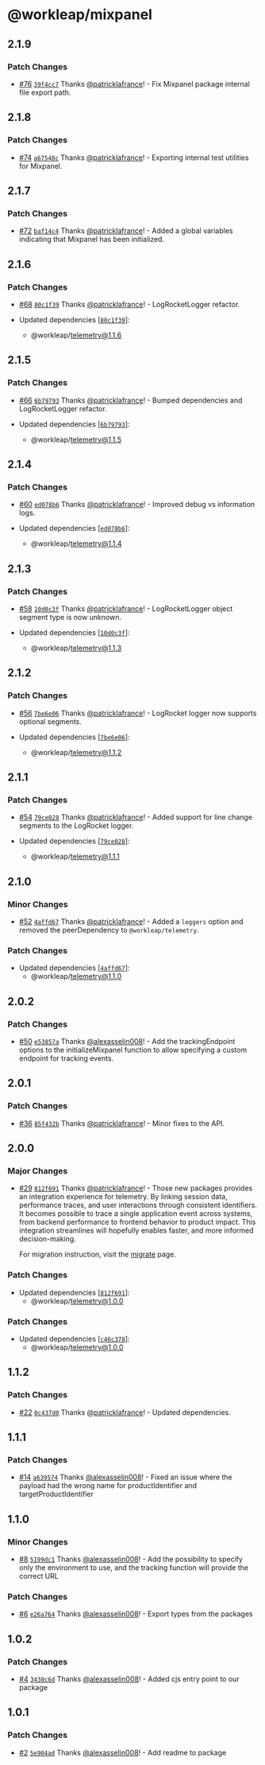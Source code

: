 # @workleap/mixpanel

## 2.1.9

### Patch Changes

- [#76](https://github.com/workleap/wl-telemetry/pull/76) [`39f4cc7`](https://github.com/workleap/wl-telemetry/commit/39f4cc7485b5292ffaa3ea973109923c08330fb7) Thanks [@patricklafrance](https://github.com/patricklafrance)! - Fix Mixpanel package internal file export path.

## 2.1.8

### Patch Changes

- [#74](https://github.com/workleap/wl-telemetry/pull/74) [`a67548c`](https://github.com/workleap/wl-telemetry/commit/a67548c2b0cd071f5e7b5c755fa05c46a544a1ea) Thanks [@patricklafrance](https://github.com/patricklafrance)! - Exporting internal test utilities for Mixpanel.

## 2.1.7

### Patch Changes

- [#72](https://github.com/workleap/wl-telemetry/pull/72) [`baf14c4`](https://github.com/workleap/wl-telemetry/commit/baf14c474e4cac0eab8fa15bf3986c4f27f40342) Thanks [@patricklafrance](https://github.com/patricklafrance)! - Added a global variables indicating that Mixpanel has been initialized.

## 2.1.6

### Patch Changes

- [#68](https://github.com/workleap/wl-telemetry/pull/68) [`80c1f39`](https://github.com/workleap/wl-telemetry/commit/80c1f39747ac689d6e175ff6b880a2b8c8fa9abd) Thanks [@patricklafrance](https://github.com/patricklafrance)! - LogRocketLogger refactor.

- Updated dependencies [[`80c1f39`](https://github.com/workleap/wl-telemetry/commit/80c1f39747ac689d6e175ff6b880a2b8c8fa9abd)]:
  - @workleap/telemetry@1.1.6

## 2.1.5

### Patch Changes

- [#66](https://github.com/workleap/wl-telemetry/pull/66) [`6b79793`](https://github.com/workleap/wl-telemetry/commit/6b79793e26937f562f51193aedec1a7f57b1578c) Thanks [@patricklafrance](https://github.com/patricklafrance)! - Bumped dependencies and LogRocketLogger refactor.

- Updated dependencies [[`6b79793`](https://github.com/workleap/wl-telemetry/commit/6b79793e26937f562f51193aedec1a7f57b1578c)]:
  - @workleap/telemetry@1.1.5

## 2.1.4

### Patch Changes

- [#60](https://github.com/workleap/wl-telemetry/pull/60) [`ed078b6`](https://github.com/workleap/wl-telemetry/commit/ed078b698cfb78e9299f53d0580bf5c5751b9294) Thanks [@patricklafrance](https://github.com/patricklafrance)! - Improved debug vs information logs.

- Updated dependencies [[`ed078b6`](https://github.com/workleap/wl-telemetry/commit/ed078b698cfb78e9299f53d0580bf5c5751b9294)]:
  - @workleap/telemetry@1.1.4

## 2.1.3

### Patch Changes

- [#58](https://github.com/workleap/wl-telemetry/pull/58) [`10d0c3f`](https://github.com/workleap/wl-telemetry/commit/10d0c3fe6e7565a2a95aeed9f3bc83274d90f1ad) Thanks [@patricklafrance](https://github.com/patricklafrance)! - LogRocketLogger object segment type is now unknown.

- Updated dependencies [[`10d0c3f`](https://github.com/workleap/wl-telemetry/commit/10d0c3fe6e7565a2a95aeed9f3bc83274d90f1ad)]:
  - @workleap/telemetry@1.1.3

## 2.1.2

### Patch Changes

- [#56](https://github.com/workleap/wl-telemetry/pull/56) [`7be6e06`](https://github.com/workleap/wl-telemetry/commit/7be6e06b0f1f42e549ff043dc9b68db91ceb8d15) Thanks [@patricklafrance](https://github.com/patricklafrance)! - LogRocket logger now supports optional segments.

- Updated dependencies [[`7be6e06`](https://github.com/workleap/wl-telemetry/commit/7be6e06b0f1f42e549ff043dc9b68db91ceb8d15)]:
  - @workleap/telemetry@1.1.2

## 2.1.1

### Patch Changes

- [#54](https://github.com/workleap/wl-telemetry/pull/54) [`79ce028`](https://github.com/workleap/wl-telemetry/commit/79ce028f2418cc43ed18017e82ce9599e97d0e40) Thanks [@patricklafrance](https://github.com/patricklafrance)! - Added support for line change segments to the LogRocket logger.

- Updated dependencies [[`79ce028`](https://github.com/workleap/wl-telemetry/commit/79ce028f2418cc43ed18017e82ce9599e97d0e40)]:
  - @workleap/telemetry@1.1.1

## 2.1.0

### Minor Changes

- [#52](https://github.com/workleap/wl-telemetry/pull/52) [`4affd67`](https://github.com/workleap/wl-telemetry/commit/4affd670d7c5c0495eb41a700e6fe9af1f9f4e0f) Thanks [@patricklafrance](https://github.com/patricklafrance)! - Added a `loggers` option and removed the peerDependency to `@workleap/telemetry`.

### Patch Changes

- Updated dependencies [[`4affd67`](https://github.com/workleap/wl-telemetry/commit/4affd670d7c5c0495eb41a700e6fe9af1f9f4e0f)]:
  - @workleap/telemetry@1.1.0

## 2.0.2

### Patch Changes

- [#50](https://github.com/workleap/wl-telemetry/pull/50) [`e53857a`](https://github.com/workleap/wl-telemetry/commit/e53857a6c1ba13894f643076f3675dc2b61a9cc5) Thanks [@alexasselin008](https://github.com/alexasselin008)! - Add the trackingEndpoint options to the initializeMixpanel function to allow specifying a custom endpoint for tracking events.

## 2.0.1

### Patch Changes

- [#36](https://github.com/workleap/wl-telemetry/pull/36) [`85f432b`](https://github.com/workleap/wl-telemetry/commit/85f432bb1c45433d24a765da7249fef4abb949d4) Thanks [@patricklafrance](https://github.com/patricklafrance)! - Minor fixes to the API.

## 2.0.0

### Major Changes

- [#29](https://github.com/workleap/wl-telemetry/pull/29) [`812f691`](https://github.com/workleap/wl-telemetry/commit/812f691676c60a7748b0db87e38e3b86591e2a85) Thanks [@patricklafrance](https://github.com/patricklafrance)! - Those new packages provides an integration experience for telemetry. By linking session data, performance traces, and user interactions through consistent identifiers. It becomes possible to trace a single application event across systems, from backend performance to frontend behavior to product impact. This integration streamlines will hopefully enables faster, and more informed decision-making.

  For migration instruction, visit the [migrate](https://workleap.github.io/wl-telemetry/introduction/migrate/) page.

### Patch Changes

- Updated dependencies [[`812f691`](https://github.com/workleap/wl-telemetry/commit/812f691676c60a7748b0db87e38e3b86591e2a85)]:
  - @workleap/telemetry@1.0.0

### Patch Changes

- Updated dependencies [[`c46c378`](https://github.com/workleap/wl-telemetry/commit/c46c3783079835063d1969f547b0d4947d7bd573)]:
  - @workleap/telemetry@1.0.0

## 1.1.2

### Patch Changes

- [#22](https://github.com/workleap/wl-telemetry/pull/22) [`0c437d0`](https://github.com/workleap/wl-telemetry/commit/0c437d055a2f0fcdfd5130a9a2239631d6cdfc4d) Thanks [@patricklafrance](https://github.com/patricklafrance)! - Updated dependencies.

## 1.1.1

### Patch Changes

- [#14](https://github.com/workleap/wl-telemetry/pull/14) [`a639574`](https://github.com/workleap/wl-telemetry/commit/a639574d5d9f1f3a4227db6e356e6a71fad6af1d) Thanks [@alexasselin008](https://github.com/alexasselin008)! - Fixed an issue where the payload had the wrong name for productIdentifier and targetProductIdentifier

## 1.1.0

### Minor Changes

- [#8](https://github.com/workleap/wl-telemetry/pull/8) [`5199dc1`](https://github.com/workleap/wl-telemetry/commit/5199dc1cce5d9ab05c0cda84be2ac81cdf6a9456) Thanks [@alexasselin008](https://github.com/alexasselin008)! - Add the possibility to specify only the environment to use, and the tracking function will provide the correct URL

### Patch Changes

- [#6](https://github.com/workleap/wl-telemetry/pull/6) [`e26a764`](https://github.com/workleap/wl-telemetry/commit/e26a764282f881b4ab50009db1f88879e8a02776) Thanks [@alexasselin008](https://github.com/alexasselin008)! - Export types from the packages

## 1.0.2

### Patch Changes

- [#4](https://github.com/workleap/wl-telemetry/pull/4) [`3430c6d`](https://github.com/workleap/wl-telemetry/commit/3430c6dc2ccf381a96f8d1d03e7f695670d9e9d2) Thanks [@alexasselin008](https://github.com/alexasselin008)! - Added cjs entry point to our package

## 1.0.1

### Patch Changes

- [#2](https://github.com/workleap/wl-telemetry/pull/2) [`5e904ad`](https://github.com/workleap/wl-telemetry/commit/5e904ad5117d86d0d7e7a727bfabe3f2db427f62) Thanks [@alexasselin008](https://github.com/alexasselin008)! - Add readme to package
